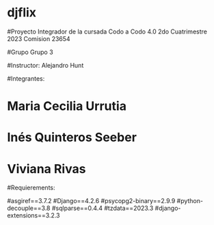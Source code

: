 # djflix

#Proyecto Integrador de la cursada Codo a Codo 4.0 2do Cuatrimestre 2023 Comision 23654 

#Grupo Grupo 3

#Instructor: Alejandro Hunt

#Integrantes:

#  Maria Cecilia Urrutia
#  Inés Quinteros Seeber
#  Viviana Rivas

#Requierements:

#asgiref==3.7.2
#Django==4.2.6
#psycopg2-binary==2.9.9
#python-decouple==3.8
#sqlparse==0.4.4
#tzdata==2023.3
#django-extensions==3.2.3

